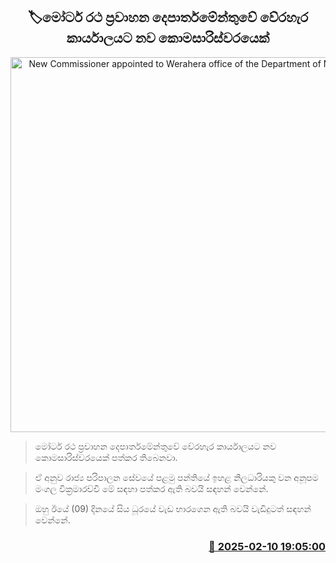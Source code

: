 <p align='center'><b><h2 align='center' title='New Commissioner appointed to Werahera office of the Department of Motor Traffic'>🏷මෝටර් රථ ප්‍රවාහන දෙපාර්තමේන්තුවේ වේරහැර කාර්යාලයට නව කොමසාරිස්වරයෙක්</h2></b></p>
<p align='center'><img src='https://helakuru.sgp1.cdn.digitaloceanspaces.com/esana/images/lib/dfdssa.jpg' width='600' alt='New Commissioner appointed to Werahera office of the Department of Motor Traffic'></p>

> මෝටර් රථ ප්‍රවාහන දෙපාර්තමේන්තුවේ වේරහැර කාර්යාලයට නව කොමසාරිස්වරයෙක් පත්කර තිබෙනවා.

> ඒ අනුව රාජ්‍ය පරිපාලන සේවයේ පළමු පන්තියේ ඉහළ නිලධාරියකු වන අනූපම මංගල වික්‍රමාරච්චි මේ සඳහා පත්කර ඇති බවයි සඳහන් වෙන්නේ.

> ඔහු ඊයේ (09) දිනයේ සිය ධූරයේ වැඩ භාරගෙන ඇති බවයි වැඩිදුටත් සඳහන් වෙන්නේ.



<h3 align='right'><a href='https://www.helakuru.lk/esana/p/107358/'>📅 2025-02-10 19:05:00</a></h3>
